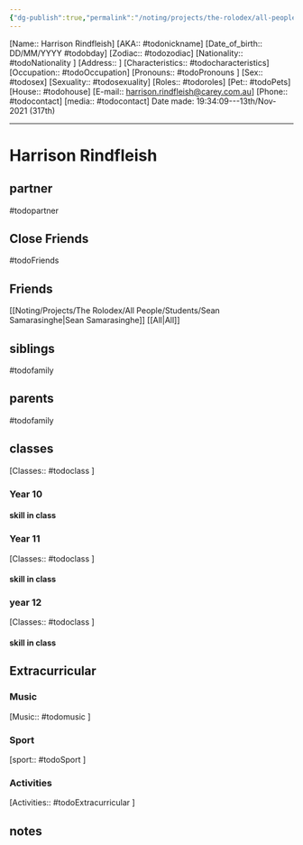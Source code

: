 ```yaml
---
{"dg-publish":true,"permalink":"/noting/projects/the-rolodex/all-people/students/harrison-rindfleish/","dgHomeLink":true,"dgPassFrontmatter":false}
---
```


[Name:: Harrison Rindfleish]
[AKA:: #todonickname]
[Date_of_birth:: DD/MM/YYYY #todobday] 
[Zodiac:: #todozodiac] 
[Nationality:: #todoNationality ]
[Address:: ]
[Characteristics::  #todocharacteristics]
[Occupation:: #todoOccupation]
[Pronouns:: #todoPronouns ]
[Sex:: #todosex]
[Sexuality:: #todosexuality]
[Roles:: #todoroles]
[Pet:: #todoPets]
[House:: #todohouse]
[E-mail:: <harrison.rindfleish@carey.com.au>]
[Phone:: #todocontact]
[media:: #todocontact]
Date made: 19:34:09---13th/Nov-2021 (317th)

---
# Harrison Rindfleish
## partner
#todopartner
## Close Friends
#todoFriends
## Friends
[[Noting/Projects/The Rolodex/All People/Students/Sean Samarasinghe|Sean Samarasinghe]]
[[All|All]]
## siblings
#todofamily
## parents
#todofamily
## classes
[Classes:: #todoclass ]
### Year 10
#### skill in class
### Year 11
[Classes:: #todoclass ]
#### skill in class
### year 12
[Classes:: #todoclass ]
#### skill in class
## Extracurricular
### Music
[Music:: #todomusic ]
### Sport
[sport:: #todoSport ]
### Activities
[Activities:: #todoExtracurricular ]
## notes
